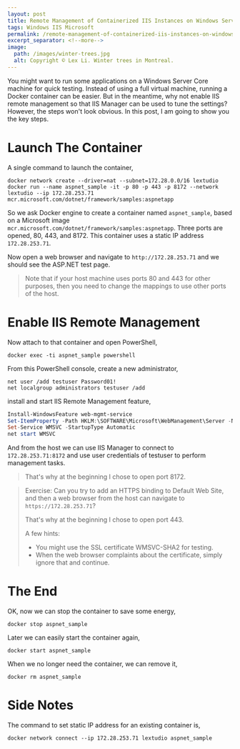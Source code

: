 ```yaml
---
layout: post
title: Remote Management of Containerized IIS Instances on Windows Server Core
tags: Windows IIS Microsoft
permalink: /remote-management-of-containerized-iis-instances-on-windows-server-core-f6864c74917f
excerpt_separator: <!--more-->
image:
  path: /images/winter-trees.jpg
  alt: Copyright © Lex Li. Winter trees in Montreal.
---
```


You might want to run some applications on a Windows Server Core machine for quick testing. Instead of using a full virtual machine, running a Docker container can be easier. But in the meantime, why not enable IIS remote management so that IIS Manager can be used to tune the settings? However, the steps won't look obvious. In this post, I am going to show you the key steps.
<!--more-->

# Launch The Container

A single command to launch the container,

``` batch
docker network create --driver=nat --subnet=172.28.0.0/16 lextudio
docker run --name aspnet_sample -it -p 80 -p 443 -p 8172 --network lextudio --ip 172.28.253.71 mcr.microsoft.com/dotnet/framework/samples:aspnetapp
```

So we ask Docker engine to create a container named `aspnet_sample`, based on a Microsoft image `mcr.microsoft.com/dotnet/framework/samples:aspnetapp`. Three ports are opened, 80, 443, and 8172. This container uses a static IP address `172.28.253.71`.

Now open a web browser and navigate to `http://172.28.253.71` and we should see the ASP.NET test page.

> Note that if your host machine uses ports 80 and 443 for other purposes, then you need to change the mappings to use other ports of the host.

# Enable IIS Remote Management

Now attach to that container and open PowerShell,

``` batch
docker exec -ti aspnet_sample powershell
```

From this PowerShell console, create a new administrator,

``` batch
net user /add testuser Password01!
net localgroup administrators testuser /add
```

install and start IIS Remote Management feature,

``` powershell
Install-WindowsFeature web-mgmt-service
Set-ItemProperty -Path HKLM:\SOFTWARE\Microsoft\WebManagement\Server -Name EnableRemoteManagement -Value 1
Set-Service WMSVC -StartupType Automatic
net start WMSVC
```

And from the host we can use IIS Manager to connect to `172.28.253.71:8172` and use user credentials of testuser to perform management tasks.

> That's why at the beginning I chose to open port 8172.

> Exercise: Can you try to add an HTTPS binding to Default Web Site, and then a web browser from the host can navigate to `https://172.28.253.71`?
>
> That's why at the beginning I chose to open port 443.
>
> A few hints:
>
> * You might use the SSL certificate WMSVC-SHA2 for testing.
> * When the web browser complaints about the certificate, simply ignore that and continue.

# The End

OK, now we can stop the container to save some energy,

``` batch
docker stop aspnet_sample
```

Later we can easily start the container again,

``` batch
docker start aspnet_sample
```

When we no longer need the container, we can remove it,

``` batch
docker rm aspnet_sample
```

# Side Notes

The command to set static IP address for an existing container is,

``` batch
docker network connect --ip 172.28.253.71 lextudio aspnet_sample
```
